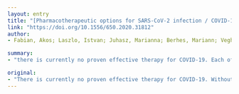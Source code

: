 ```yaml
---
layout: entry
title: "[Pharmacotherapeutic options for SARS-CoV-2 infection / COVID-19]"
link: "https://doi.org/10.1556/650.2020.31812"
author:
- Fabian, Akos; Laszlo, Istvan; Juhasz, Marianna; Berhes, Mariann; Vegh, Tamas; Koszta, Gyorgy; Molnar, Csilla; Fulesdi, Bela

summary:
- "there is currently no proven effective therapy for COVID-19. Each of the listed therapeutic options is considered experimental at this stage. 'Off-label' should be considered. Orv Hetil. 2020; 161 (17): 685-688. The drugs most studied in this regard are presented below. No proven effective therapeutic options are currently available. There is no proven therapeutic option for the disease."

original:
- "There is currently no proven effective therapy for COVID-19. Without wishing to be exhaustive, the drugs most studied in this regard are presented below. Each of the listed therapeutic options is considered experimental at this stage. However, given the severe public health implications of the epidemic and the potentially fatal outcome of COVID-19 patients treated in the intensive care unit, their use 'off-label' should be considered. Orv Hetil. 2020; 161 (17): 685-688."
---
```



